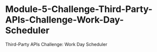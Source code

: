 # Module-5-Challenge-Third-Party-APIs-Challenge-Work-Day-Scheduler
Third-Party APIs Challenge: Work Day Scheduler
